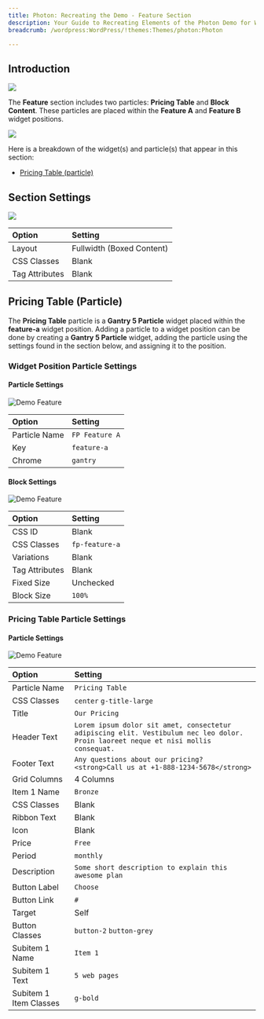 ```yaml
---
title: Photon: Recreating the Demo - Feature Section
description: Your Guide to Recreating Elements of the Photon Demo for WordPress
breadcrumb: /wordpress:WordPress/!themes:Themes/photon:Photon

---
```


## Introduction

![](assets/demo_7.jpeg)

The **Feature** section includes two particles: **Pricing Table** and **Block Content**. These particles are placed within the **Feature A** and **Feature B** widget positions.

![](assets/home_feature.jpeg)

Here is a breakdown of the widget(s) and particle(s) that appear in this section:

* [Pricing Table (particle)](#image-grid-(particle))

## Section Settings

![](assets/demo_feature_settings.jpeg)

| Option           | Setting                   |
| :--------------- | :----------               |
| Layout           | Fullwidth (Boxed Content) |
| CSS Classes      | Blank                     |
| Tag Attributes   | Blank                     |

## Pricing Table (Particle)

The **Pricing Table** particle is a **Gantry 5 Particle** widget placed within the **feature-a** widget position. Adding a particle to a widget position can be done by creating a **Gantry 5 Particle** widget, adding the particle using the settings found in the section below, and assigning it to the position.

### Widget Position Particle Settings

#### Particle Settings

![Demo Feature](demo_feature_1.jpeg)

| Option        | Setting        |
| :-----        | :-----         |
| Particle Name | `FP Feature A` |
| Key           | `feature-a`    |
| Chrome        | `gantry`       |

#### Block Settings

![Demo Feature](demo_feature_2.jpeg)

| Option         | Setting        |
| :-----         | :-----         |
| CSS ID         | Blank          |
| CSS Classes    | `fp-feature-a` |
| Variations     | Blank          |
| Tag Attributes | Blank          |
| Fixed Size     | Unchecked      |
| Block Size     | `100%`         |

### Pricing Table Particle Settings

#### Particle Settings

![Demo Feature](demo_feature_3.jpeg)

| Option                 | Setting                                                                                                                             |
| :-----                 | :-----                                                                                                                              |
| Particle Name          | `Pricing Table`                                                                                                                     |
| CSS Classes            | `center` `g-title-large`                                                                                                            |
| Title                  | `Our Pricing`                                                                                                                       |
| Header Text            | `Lorem ipsum dolor sit amet, consectetur adipiscing elit. Vestibulum nec leo dolor. Proin laoreet neque et nisi mollis consequat. ` |
| Footer Text            | `Any questions about our pricing? <strong>Call us at +1-888-1234-5678</strong>`                                                     |
| Grid Columns           | 4 Columns                                                                                                                           |
| Item 1 Name            | `Bronze`                                                                                                                            |
| CSS Classes            | Blank                                                                                                                               |
| Ribbon Text            | Blank                                                                                                                               |
| Icon                   | Blank                                                                                                                               |
| Price                  | `Free`                                                                                                                              |
| Period                 | `monthly`                                                                                                                           |
| Description            | `Some short description to explain this awesome plan`                                                                               |
| Button Label           | `Choose`                                                                                                                            |
| Button Link            | `#`                                                                                                                                 |
| Target                 | Self                                                                                                                                |
| Button Classes         | `button-2` `button-grey`                                                                                                            |
| Subitem 1 Name         | `Item 1`                                                                                                                            |
| Subitem 1 Text         | `5 web pages`                                                                                                                       |
| Subitem 1 Item Classes | `g-bold`                                                                                                                            |